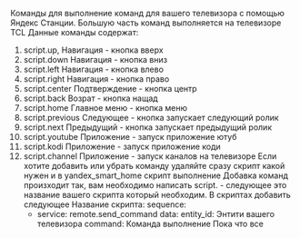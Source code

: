 Команды для выполнение команд для вашего телевизора с помощью Яндекс Станции.
Большую часть команд выполняется на телевизоре TCL
Данные команды содержат:
1. script.up, Навигация - кнопка вверх
2. script.down Навигация - кнопка вниз
3. script.left Навигация - кнопка влево
4. script.right Навигация - кнопка право
5. script.center Подтверждение - кнопка центр
6. script.back Возрат - кнопка нащад
7. script.home Главное меню - кнопка меню
8. script.previous Следующее - кнопка запускает следующий ролик
9. script.next Предыдущий - кнопка запускает предыдущий ролик 
10. script.youtube Приложение - запуск приложение ютуб
11. script.kodi Приложение - запуск приложение коди
12. script.channel Приложение - запуск каналов на телевизоре
Если хотите добавить или убрать команду удаляйте сразу скрипт какой нужен и в yandex_smart_home скрипт выполнение
Добавка команд произходит так, вам необходимо написать script. - следующее это название вашего скрипта который необходим.
В скриптах добавить следующее
Название скрипта:
    sequence:
      - service: remote.send_command
        data:
          entity_id: Энтити вашего телевизора
          command: Команда выполнение
Пока что все
